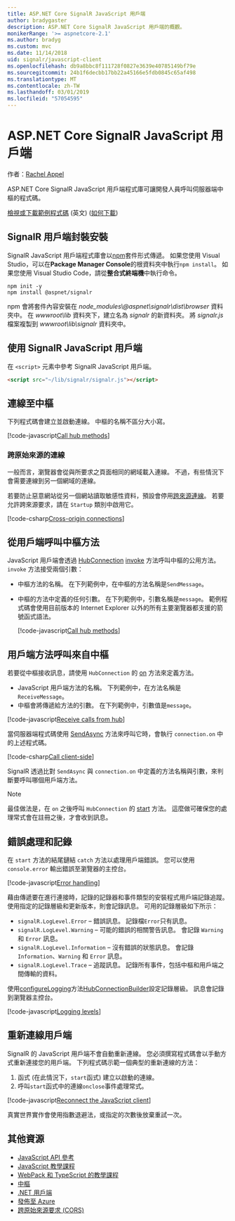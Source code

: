 ```yaml
---
title: ASP.NET Core SignalR JavaScript 用戶端
author: bradygaster
description: ASP.NET Core SignalR JavaScript 用戶端的概觀。
monikerRange: '>= aspnetcore-2.1'
ms.author: bradyg
ms.custom: mvc
ms.date: 11/14/2018
uid: signalr/javascript-client
ms.openlocfilehash: db9a8bbc8f111728f0827e3639e40785149bf79e
ms.sourcegitcommit: 24b1f6decbb17bb22a45166e5fdb0845c65af498
ms.translationtype: MT
ms.contentlocale: zh-TW
ms.lasthandoff: 03/01/2019
ms.locfileid: "57054595"
---
```

# <a name="aspnet-core-signalr-javascript-client"></a>ASP.NET Core SignalR JavaScript 用戶端

作者：[Rachel Appel](http://twitter.com/rachelappel)

ASP.NET Core SignalR JavaScript 用戶端程式庫可讓開發人員呼叫伺服器端中樞的程式碼。

[檢視或下載範例程式碼](https://github.com/aspnet/Docs/tree/live/aspnetcore/signalr/javascript-client/sample) \(英文\) ([如何下載](xref:index#how-to-download-a-sample))

## <a name="install-the-signalr-client-package"></a>SignalR 用戶端封裝安裝

SignalR JavaScript 用戶端程式庫會以[npm](https://www.npmjs.com/)套件形式傳遞。 如果您使用 Visual Studio，可以在**Package Manager Console**的根資料夾中執行`npm install`。 如果您使用 Visual Studio Code，請從**整合式終端機**中執行命令。

  ```console
  npm init -y
  npm install @aspnet/signalr
  ```

npm 會將套件內容安裝在 *node_modules\\@aspnet\signalr\dist\browser* 資料夾中。 在 *wwwroot\\lib* 資料夾下，建立名為 *signalr* 的新資料夾。 將 *signalr.js* 檔案複製到 *wwwroot\lib\signalr* 資料夾中。

## <a name="use-the-signalr-javascript-client"></a>使用 SignalR JavaScript 用戶端

在 `<script>` 元素中參考 SignalR JavaScript 用戶端。

```html
<script src="~/lib/signalr/signalr.js"></script>
```

## <a name="connect-to-a-hub"></a>連線至中樞

下列程式碼會建立並啟動連線。 中樞的名稱不區分大小寫。

[!code-javascript[Call hub methods](javascript-client/sample/wwwroot/js/chat.js?range=9-13,43-45)]

### <a name="cross-origin-connections"></a>跨原始來源的連線

一般而言，瀏覽器會從與所要求之頁面相同的網域載入連線。 不過，有些情況下會需要連線到另一個網域的連線。

若要防止惡意網站從另一個網站讀取敏感性資料，預設會停用[跨來源連線](xref:security/cors)。 若要允許跨來源要求，請在 `Startup` 類別中啟用它。

[!code-csharp[Cross-origin connections](javascript-client/sample/Startup.cs?highlight=29-35,56)]

## <a name="call-hub-methods-from-client"></a>從用戶端呼叫中樞方法

JavaScript 用戶端會透過 [HubConnection](/javascript/api/%40aspnet/signalr/hubconnection) [invoke](/javascript/api/%40aspnet/signalr/hubconnection#invoke) 方法呼叫中樞的公用方法。 `invoke` 方法接受兩個引數：

* 中樞方法的名稱。 在下列範例中，在中樞的方法名稱是`SendMessage`。
* 中樞的方法中定義的任何引數。 在下列範例中，引數名稱是`message`。 範例程式碼會使用目前版本的 Internet Explorer 以外的所有主要瀏覽器都支援的箭號函式語法。

  [!code-javascript[Call hub methods](javascript-client/sample/wwwroot/js/chat.js?range=24)]

## <a name="call-client-methods-from-hub"></a>用戶端方法呼叫來自中樞

若要從中樞接收訊息，請使用 `HubConnection` 的 [on](/javascript/api/%40aspnet/signalr/hubconnection#on) 方法來定義方法。

* JavaScript 用戶端方法的名稱。 下列範例中，在方法名稱是`ReceiveMessage`。
* 中樞會將傳遞給方法的引數。 在下列範例中，引數值是`message`。

[!code-javascript[Receive calls from hub](javascript-client/sample/wwwroot/js/chat.js?range=14-19)]

當伺服器端程式碼使用 [SendAsync](/dotnet/api/microsoft.aspnetcore.signalr.clientproxyextensions.sendasync) 方法來呼叫它時，會執行 `connection.on` 中的上述程式碼。

[!code-csharp[Call client-side](javascript-client/sample/hubs/chathub.cs?range=8-11)]

SignalR 透過比對 `SendAsync` 與 `connection.on` 中定義的方法名稱與引數，來判斷要呼叫哪個用戶端方法。

> [!NOTE]
> 最佳做法是，在 `on` 之後呼叫 `HubConnection` 的 [start](/javascript/api/%40aspnet/signalr/hubconnection#start) 方法。 這麼做可確保您的處理常式會在註冊之後，才會收到訊息。

## <a name="error-handling-and-logging"></a>錯誤處理和記錄

在 `start` 方法的結尾鏈結 `catch` 方法以處理用戶端錯誤。 您可以使用 `console.error` 輸出錯誤至瀏覽器的主控台。

[!code-javascript[Error handling](javascript-client/sample/wwwroot/js/chat.js?range=49-51)]

藉由傳遞要在進行連接時，記錄的記錄器和事件類型的安裝程式用戶端記錄追蹤。 使用指定的記錄層級和更新版本，則會記錄訊息。 可用的記錄層級如下所示：

* `signalR.LogLevel.Error` &ndash; 錯誤訊息。 記錄檔`Error`只有訊息。
* `signalR.LogLevel.Warning` &ndash; 可能的錯誤的相關警告訊息。 會記錄 `Warning` 和 `Error` 訊息。
* `signalR.LogLevel.Information` &ndash; 沒有錯誤的狀態訊息。 會記錄 `Information`、`Warning` 和 `Error` 訊息。
* `signalR.LogLevel.Trace` &ndash; 追蹤訊息。 記錄所有事件，包括中樞和用戶端之間傳輸的資料。

使用[configureLogging](/javascript/api/%40aspnet/signalr/hubconnectionbuilder#configurelogging)方法[HubConnectionBuilder](/javascript/api/%40aspnet/signalr/hubconnectionbuilder)設定記錄層級。 訊息會記錄到瀏覽器主控台。

[!code-javascript[Logging levels](javascript-client/sample/wwwroot/js/chat.js?range=9-12)]

## <a name="reconnect-clients"></a>重新連線用戶端

SignalR 的 JavaScript 用戶端不會自動重新連線。 您必須撰寫程式碼會以手動方式重新連接您的用戶端。 下列程式碼示範一個典型的重新連線的方法：

1. 函式 (在此情況下，`start`函式) 建立以啟動的連線。
1. 呼叫`start`函式中的連線`onclose`事件處理常式。

[!code-javascript[Reconnect the JavaScript client](javascript-client/sample/wwwroot/js/chat.js?range=28-40)]

真實世界實作會使用指數退避法，或指定的次數後放棄重試一次。 

## <a name="additional-resources"></a>其他資源

* [JavaScript API 參考](/javascript/api/?view=signalr-js-latest)
* [JavaScript 教學課程](xref:tutorials/signalr)
* [WebPack 和 TypeScript 的教學課程](xref:tutorials/signalr-typescript-webpack)
* [中樞](xref:signalr/hubs)
* [.NET 用戶端](xref:signalr/dotnet-client)
* [發佈至 Azure](xref:signalr/publish-to-azure-web-app)
* [跨原始來源要求 (CORS)](xref:security/cors)

